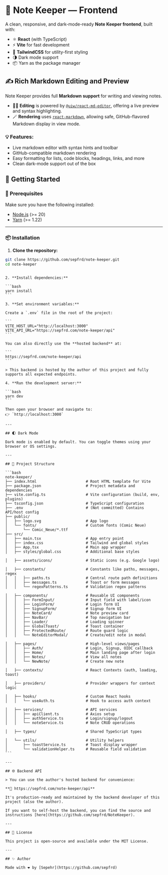 # 📝 Note Keeper — Frontend

A clean, responsive, and dark-mode-ready **Note Keeper frontend**, built with:

- ⚛️ **React** (with TypeScript)
- ⚡ **Vite** for fast development
- 🎨 **TailwindCSS** for utility-first styling
- 🌗 Dark mode support
- 📦 Yarn as the package manager

## ✍️ Rich Markdown Editing and Preview

Note Keeper provides full **Markdown support** for writing and viewing notes.

- 🧑‍💻 **Editing** is powered by [`@uiw/react-md-editor`](https://github.com/uiwjs/react-md-editor), offering a live preview and syntax highlighting.
- 🪄 **Rendering** uses [`react-markdown`](https://github.com/remarkjs/react-markdown), allowing safe, GitHub-flavored Markdown display in view mode.

### 💡 Features:

- Live markdown editor with syntax hints and toolbar
- GitHub-compatible markdown rendering
- Easy formatting for lists, code blocks, headings, links, and more
- Clean dark-mode support out of the box

## 🚀 Getting Started

### 🔧 Prerequisites

Make sure you have the following installed:

- [Node.js](https://nodejs.org/) (>= 20)
- [Yarn](https://yarnpkg.com/) (>= 1.22)

---

### 📦 Installation

1. **Clone the repository:**

```bash
git clone https://github.com/sepfrd/note-keeper.git
cd note-keeper
```

````

2. **Install dependencies:**

```bash
yarn install
```

3. **Set environment variables:**

Create a `.env` file in the root of the project:

```
VITE_HOST_URL="http://localhost:3000"
VITE_API_URL="https://sepfrd.com/note-keeper/api"
```

You can also directly use the **hosted backend** at:

```
https://sepfrd.com/note-keeper/api
```

> This backend is hosted by the author of this project and fully supports all expected endpoints.

4. **Run the development server:**

```bash
yarn dev
```

Then open your browser and navigate to:
👉 `http://localhost:3000`

---

## 🌓 Dark Mode

Dark mode is enabled by default. You can toggle themes using your browser or OS settings.

---

## 📁 Project Structure

```bash
note-keeper/
├── index.html                      # Root HTML template for Vite
├── package.json                    # Project metadata and dependencies
├── vite.config.ts                  # Vite configuration (build, env, plugins)
├── tsconfig.json                   # TypeScript configuration
├── .env                            # (Not committed) Contains API/host config
├── public/
│   ├── logo.svg                    # App logo
│   └── fonts/                      # Custom fonts (Comic Neue)
│       └── Comic_Neue/*.ttf
├── src/
│   ├── main.tsx                    # App entry point
│   ├── index.css                   # Tailwind and global styles
│   ├── App.tsx                     # Main app wrapper
│   ├── styles/global.css           # Additional base styles

│   ├── assets/icons/               # Static icons (e.g. Google logo)

│   ├── constants/                  # Constants like paths, messages, regex
│   │   ├── paths.ts                # Central route path definitions
│   │   ├── messages.ts             # Toast or form messages
│   │   └── regexPatterns.ts        # Validation regex patterns

│   ├── components/                 # Reusable UI components
│   │   ├── FormInput/              # Input field with label/icon
│   │   ├── LoginForm/              # Login form UI
│   │   ├── SignupForm/             # Signup form UI
│   │   ├── NoteCard/               # Note preview card
│   │   ├── NavBar/                 # Top navigation bar
│   │   ├── Loader/                 # Loading spinner
│   │   ├── GlobalToast/            # Toast container
│   │   ├── ProtectedRoute/         # Route guard logic
│   │   └── NoteEditorModal/        # Create/edit note in modal

│   ├── pages/                      # High-level views/pages
│   │   ├── Auth/                   # Login, Signup, OIDC callback
│   │   ├── Home/                   # Main landing page after login
│   │   ├── Notes/                  # View all notes
│   │   └── NewNote/                # Create new note

│   ├── contexts/                   # React Contexts (auth, loading, toast)

│   ├── providers/                  # Provider wrappers for context logic

│   ├── hooks/                      # Custom React hooks
│   │   └── useAuth.ts              # Hook to access auth context

│   ├── services/                   # API services
│   │   ├── apiClient.ts            # Axios setup
│   │   ├── authService.ts          # Login/signup/logout
│   │   └── noteService.ts          # Note CRUD operations

│   ├── types/                      # Shared TypeScript types

│   └── utils/                      # Utility helpers
│       ├── toastService.ts         # Toast display wrapper
│       └── validationHelper.ts     # Reusable field validation
```

---

## 🌐 Backend API

> You can use the author's hosted backend for convenience:

**🔗 https://sepfrd.com/note-keeper/api**

It's production-ready and maintained by the backend developer of this project (also the author).

If you want to self-host the backend, you can find the source and instructions [here](https://github.com/sepfrd/NoteKeeper).

---

## 📜 License

This project is open-source and available under the MIT License.

---

## ✨ Author

Made with ❤️ by [Sepehr](https://github.com/sepfrd)
````
